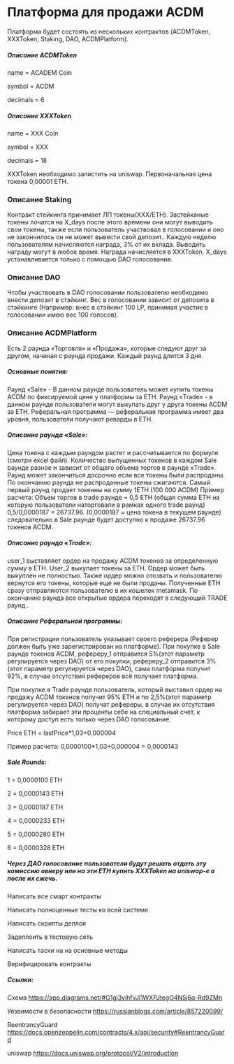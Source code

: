 # Платформа для продажи ACDM
Платформа будет состоять из нескольких контрактов (ACDMToken, XXXToken, Staking, DAO, ACDMPlatform).

##### Описание ACDMToken
name = ACADEM Coin

symbol = ACDM

decimals = 6

##### Описание XXXToken
name = XXX Coin

symbol = XXX

decimals = 18

XXXToken необходимо залистить на uniswap. Первоначальная цена токена 0,00001 ETH.

### Описание Staking
Контракт стейкинга принимает ЛП токены(XXX/ETH). Застейканые токены лочатся на X_days после этого времени они могут выводить свои токены, также если пользователь участвовал в голосовании и оно не закончилось он не может вывести свой депозит.. Каждую неделю пользователям начисляются награда, 3% от их вклада. Выводить награду могут в любое время. Награда начисляется в XXXToken.
X_days устанавливается только с помощью DAO голосования.

### Описание DAO
Чтобы участвовать в DAO голосовании пользователю необходимо внести депозит в стэйкинг. Вес в голосовании зависит от депозита в стэйкинге (Например: внес в стэйкинг 100 LP, принимая участие в голосовании имею вес 100 голосов).


### Описание ACDMPlatform
Есть 2 раунда «Торговля» и «Продажа», которые следуют друг за другом, начиная с раунда продажи.
Каждый раунд длится 3 дня.

##### Основные понятия:
Раунд «Sale» - В данном раунде пользователь может купить токены ACDM по фиксируемой цене у платформы за ETH.
Раунд «Trade» - в данном раунде пользователи могут выкупать друг у друга токены ACDM за ETH.
Реферальная программа — реферальная программа имеет два уровня, пользователи получают реварды в ETH.

##### Описание раунда «Sale»:
Цена токена с каждым раундом растет и рассчитывается по формуле (смотри excel файл). Количество выпущенных токенов в каждом Sale раунде разное и зависит от общего объема торгов в раунде «Trade». Раунд может закончиться досрочно если все токены были распроданы. По окончанию раунда не распроданные токены сжигаются. Самый первый раунд продает токенны на сумму 1ETH (100 000 ACDM)
Пример расчета:
Объем торгов в trade раунде = 0,5 ETH (общая сумма ETH на которую пользователи наторговали в рамках одного trade раунд)
0,5/0,0000187 = 26737.96. (0,0000187 = цена токена в текущем раунде)
следовательно в Sale раунде будет доступно к продаже 26737.96 токенов ACDM.

##### Описание раунда «Trade»:
user_1 выставляет ордер на продажу ACDM токенов за определенную сумму в ETH. User_2 выкупает токены за ETH. Ордер может быть выкуплен не полностью. Также ордер можно отозвать и пользователю вернутся его токены, которые еще не были проданы. Полученные ETH сразу отправляются пользователю в их кошелек metamask. По окончанию раунда все открытые ордера переходят в следующий TRADE раунд..

##### Описание Реферальной программы:
При регистрации пользователь указывает своего реферера (Реферер должен быть уже зарегистрирован на платформе).
При покупке в Sale раунде токенов ACDM, рефереру_1 отправится 5%(этот параметр регулируется через DAO) от его покупки, рефереру_2 отправится 3%(этот параметр регулируется через DAO), сама платформа получит 92%, в случае отсутствия рефереров всё получает платформа.

При покупке в Trade раунде пользователь, который выставил ордер на продажу ACDM токенов получит 95% ETH и по 2,5%(этот параметр регулируется через DAO) получат рефереры, в случае их отсутствия платформа забирает эти проценты себе на специальный счет, к которому доступ есть только через DAO голосование. 

Price ETH = lastPrice*1,03+0,000004

Пример расчета: 0,0000100*1,03+0,000004 = 0,0000143

##### Sale Rounds:

1 = 0,0000100 ETH

2 = 0,0000143 ETH

3 = 0,0000187 ETH

4 = 0,0000233 ETH

5 = 0,0000280 ETH

6 = 0,0000328 ETH


##### Через ДАО голосование пользователи будут решать отдать эту комиссию овнеру или на эти ETH купить XXXToken на uniswap-е а после их сжечь.
Написать все смарт контракты

Написать полноценные тесты ко всей системе 

Написать скрипты деплоя

Задеплоить в тестовую сеть

Написать таски на на основные методы

Верифицировать контракты

##### Ссылки: 
Схема https://app.diagrams.net/#G1gj3yihfvJl1WXPJtegO4N5j6q-Rd9ZMn

Уязвимости в безопасности  https://russianblogs.com/article/857220099/

ReentrancyGuard https://docs.openzeppelin.com/contracts/4.x/api/security#ReentrancyGuard 

uniswap https://docs.uniswap.org/protocol/V2/introduction 
